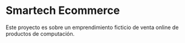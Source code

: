 # Smartech Ecommerce

Este proyecto es sobre un emprendimiento ficticio de venta online de productos de computación.
